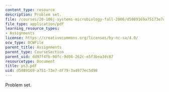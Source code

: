```yaml
---
content_type: resource
description: Problem set.
file: /courses/20-106j-systems-microbiology-fall-2006/d5089169a75173e7df793a4977ec5d98_ps3.pdf
file_type: application/pdf
learning_resource_types:
- Assignments
license: https://creativecommons.org/licenses/by-nc-sa/4.0/
ocw_type: OCWFile
parent_title: Assignments
parent_type: CourseSection
parent_uid: dd97f4fb-90fc-9d04-262c-e5f3bea3dc87
resourcetype: Document
title: ps3.pdf
uid: d5089169-a751-73e7-df79-3a4977ec5d98
---
```

Problem set.